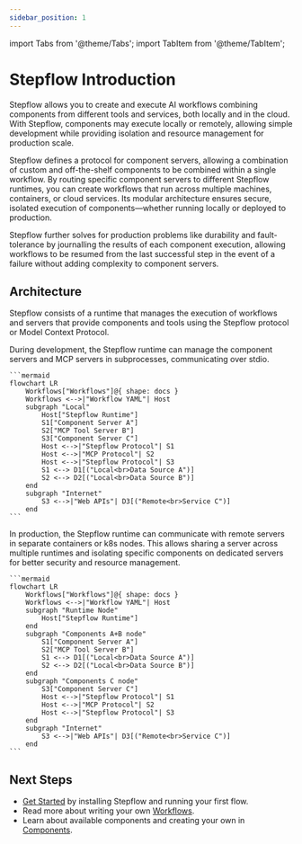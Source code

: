 ```yaml
---
sidebar_position: 1
---
```


import Tabs from '@theme/Tabs';
import TabItem from '@theme/TabItem';

# Stepflow Introduction

Stepflow allows you to create and execute AI workflows combining components from different tools and services, both locally and in the cloud.
With Stepflow, components may execute locally or remotely, allowing simple development while providing isolation and resource management for production scale.

Stepflow defines a protocol for component servers, allowing a combination of custom and off-the-shelf components to be combined within a single workflow.
By routing specific component servers to different Stepflow runtimes, you can create workflows that run across multiple machines, containers, or cloud services.
Its modular architecture ensures secure, isolated execution of components—whether running locally or deployed to production.

Stepflow further solves for production problems like durability and fault-tolerance by journalling the results of each component execution, allowing workflows to be resumed from the last successful step in the event of a failure without adding complexity to component servers.

## Architecture

Stepflow consists of a runtime that manages the execution of workflows and servers that provide components and tools using the Stepflow protocol or Model Context Protocol.

<Tabs>
  <TabItem value="local" label="Local" default>
    During development, the Stepflow runtime can manage the component servers and MCP servers in subprocesses, communicating over stdio.

    ```mermaid
    flowchart LR
        Workflows["Workflows"]@{ shape: docs }
        Workflows <-->|"Workflow YAML"| Host
        subgraph "Local"
            Host["Stepflow Runtime"]
            S1["Component Server A"]
            S2["MCP Tool Server B"]
            S3["Component Server C"]
            Host <-->|"Stepflow Protocol"| S1
            Host <-->|"MCP Protocol"| S2
            Host <-->|"Stepflow Protocol"| S3
            S1 <--> D1[("Local<br>Data Source A")]
            S2 <--> D2[("Local<br>Data Source B")]
        end
        subgraph "Internet"
            S3 <-->|"Web APIs"| D3[("Remote<br>Service C")]
        end
    ```
  </TabItem>
  <TabItem value="production" label="Production">
    In production, the Stepflow runtime can communicate with remote servers in separate containers or k8s nodes.
    This allows sharing a server across multiple runtimes and isolating specific components on dedicated servers for better security and resource management.

    ```mermaid
    flowchart LR
        Workflows["Workflows"]@{ shape: docs }
        Workflows <-->|"Workflow YAML"| Host
        subgraph "Runtime Node"
            Host["Stepflow Runtime"]
        end
        subgraph "Components A+B node"
            S1["Component Server A"]
            S2["MCP Tool Server B"]
            S1 <--> D1[("Local<br>Data Source A")]
            S2 <--> D2[("Local<br>Data Source B")]
        end
        subgraph "Components C node"
            S3["Component Server C"]
            Host <-->|"Stepflow Protocol"| S1
            Host <-->|"MCP Protocol"| S2
            Host <-->|"Stepflow Protocol"| S3
        end
        subgraph "Internet"
            S3 <-->|"Web APIs"| D3[("Remote<br>Service C")]
        end
    ```
  </TabItem>
</Tabs>

## Next Steps

* [Get Started](./getting-started.md) by installing Stepflow and running your first flow.
* Read more about writing your own [Workflows](./flows/index.md).
* Learn about available components and creating your own in [Components](./components/index.md).